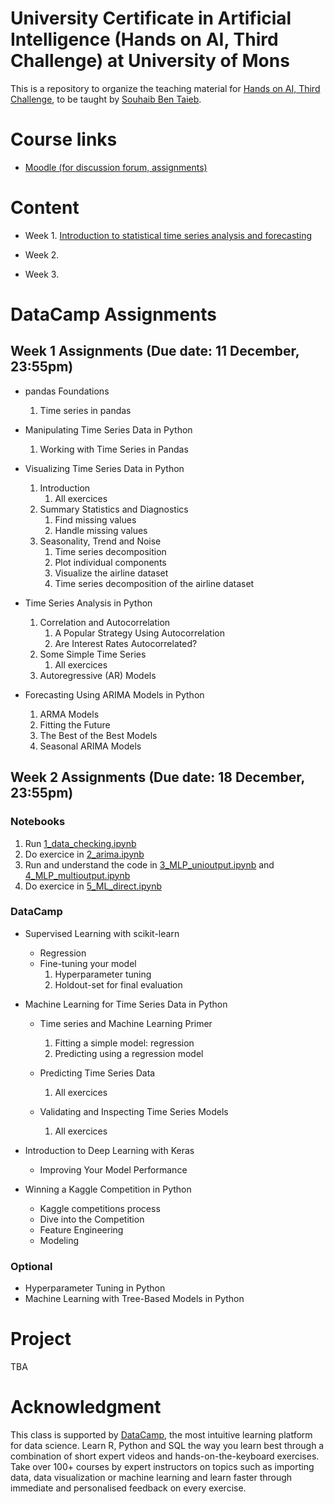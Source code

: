 # University Certificate in Artificial Intelligence (Hands on AI, Third Challenge) at University of Mons 

This is a repository to organize the teaching material for [Hands on AI, Third Challenge](https://web.umons.ac.be/fpms/fr/formations/intelligence-artificielle-hands-on-ai/), to be taught by [Souhaib Ben Taieb](http://www.souhaib-bentaieb.com).

# Course links

- [Moodle (for discussion forum, assignments)](https://moodle.umons.ac.be/course/view.php?id=2666)

# Content

- Week 1. [Introduction to statistical time series analysis and forecasting](./slides/week1.pdf)

- Week 2. 

- Week 3.

# DataCamp Assignments

## Week 1 Assignments (Due date: 11 December, 23:55pm)
- pandas Foundations
	1. Time series in pandas

- Manipulating Time Series Data in Python
	1. Working with Time Series in Pandas

- Visualizing Time Series Data in Python
	1. Introduction 
		1. All exercices
	2. Summary Statistics and Diagnostics	
		1. Find missing values
		2. Handle missing values
	3. Seasonality, Trend and Noise
		1. Time series decomposition
		2. Plot individual components	
		3. Visualize the airline dataset
		4. Time series decomposition of the airline dataset

- Time Series Analysis in Python
	1. Correlation and Autocorrelation
		1. A Popular Strategy Using Autocorrelation
		2. Are Interest Rates Autocorrelated?
	2. Some Simple Time Series
		1. All exercices
	3. Autoregressive (AR) Models


- Forecasting Using ARIMA Models in Python
	1. ARMA Models
	2. Fitting the Future
	3. The Best of the Best Models
	4. Seasonal ARIMA Models

## Week 2 Assignments (Due date: 18 December, 23:55pm)

### Notebooks

1. Run [1_data_checking.ipynb](./exercices/1_data_checking.ipynb)
2. Do exercice in [2_arima.ipynb](./exercices/2_arima.ipynb)
3. Run and understand the code in [3_MLP_unioutput.ipynb](./exercices/3_MLP_unioutput.ipynb) and [4_MLP_multioutput.ipynb](./exercices/2_arima.ipynb)
4. Do exercice in [5_ML_direct.ipynb](./exercices/5_ML_direct.ipynb)



### DataCamp

- Supervised Learning with scikit-learn
	- Regression
	- Fine-tuning your model
		1. Hyperparameter tuning
		2. Holdout-set for final evaluation

- Machine Learning for Time Series Data in Python
	- Time series and Machine Learning Primer
		1. Fitting a simple model: regression
		2. Predicting using a regression model

	- Predicting Time Series Data
		1. All exercices

	- Validating and Inspecting Time Series Models
		1. All exercices 

- Introduction to Deep Learning with Keras
	- Improving Your Model Performance


- Winning a Kaggle Competition in Python
	- Kaggle competitions process
	- Dive into the Competition
	- Feature Engineering
	- Modeling

### Optional
- Hyperparameter Tuning in Python
- Machine Learning with Tree-Based Models in Python


# Project

TBA

# Acknowledgment

This class is supported by [DataCamp](https://www.datacamp.com/), the most intuitive learning platform for data science. Learn R, Python and SQL the way you learn best through a combination of short expert videos and hands-on-the-keyboard exercises. Take over 100+ courses by expert instructors on topics such as importing data, data visualization or machine learning and learn faster through immediate and personalised feedback on every exercise.